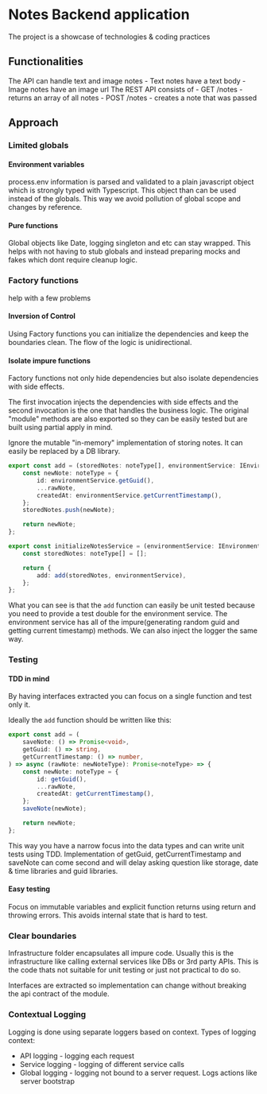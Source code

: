 # Notes Backend application
The project is a showcase of technologies & coding practices

## Functionalities
The API can handle text and image notes
    - Text notes have a text body
    - Image notes have an image url
The REST API consists of
    - GET /notes - returns an array of all notes
    - POST /notes - creates a note that was passed 

## Approach

### Limited globals

#### Environment variables
process.env information is parsed and validated to a plain javascript object which is strongly typed with Typescript.
This object than can be used instead of the globals. This way we avoid pollution of global scope and changes by reference.

#### Pure functions
Global objects like Date, logging singleton and etc can stay wrapped. This helps with not having to stub globals and instead preparing mocks and fakes which dont require cleanup logic.

### Factory functions
help with a few problems

#### Inversion of Control
Using Factory functions you can initialize the dependencies and keep the boundaries clean.
The flow of the logic is unidirectional.

#### Isolate impure functions
Factory functions not only hide dependencies but also isolate dependencies with side effects.

The first invocation injects the dependencies with side effects and the second invocation is the one that handles the business logic.
The original "module" methods are also exported so they can be easily tested but are built using partial apply in mind.

Ignore the mutable "in-memory" implementation of storing notes. It can easily be replaced by a DB library.
```typescript
export const add = (storedNotes: noteType[], environmentService: IEnvironmentService) => async (rawNote: newNoteType): Promise<noteType> => {
    const newNote: noteType = {
        id: environmentService.getGuid(),
        ...rawNote,
        createdAt: environmentService.getCurrentTimestamp(),
    };
    storedNotes.push(newNote);

    return newNote;
};

export const initializeNotesService = (environmentService: IEnvironmentService): INotesService => {
    const storedNotes: noteType[] = [];

    return {
        add: add(storedNotes, environmentService),
    };
};
```

What you can see is that the `add` function can easily be unit tested because you need to provide a test double for the environment service.
The environment service has all of the impure(generating random guid and getting current timestamp) methods. We can also inject the logger the same way.

### Testing

#### TDD in mind
By having interfaces extracted you can focus on a single function and test only it.

Ideally the `add` function should be written like this:
```typescript
export const add = (
    saveNote: () => Promise<void>,
    getGuid: () => string,
    getCurrentTimestamp: () => number,
) => async (rawNote: newNoteType): Promise<noteType> => {
    const newNote: noteType = {
        id: getGuid(),
        ...rawNote,
        createdAt: getCurrentTimestamp(),
    };
    saveNote(newNote);

    return newNote;
};
```
This way you have a narrow focus into the data types and can write unit tests using TDD.
Implementation of getGuid, getCurrentTimestamp and saveNote can come second and will delay asking question like storage, date & time libraries and guid libraries.

#### Easy testing
Focus on immutable variables and explicit function returns using return and throwing errors. This avoids internal state that is hard to test.

### Clear boundaries
Infrastructure folder encapsulates all impure code. Usually this is the infrastructure like calling external services like DBs or 3rd party APIs. This is the code thats not suitable for unit testing or just not practical to do so.

Interfaces are extracted so implementation can change without breaking the api contract of the module.

### Contextual Logging
Logging is done using separate loggers based on context.
Types of logging context:
- API logging - logging each request
- Service logging - logging of different service calls
- Global logging - logging not bound to a server request. Logs actions like server bootstrap
